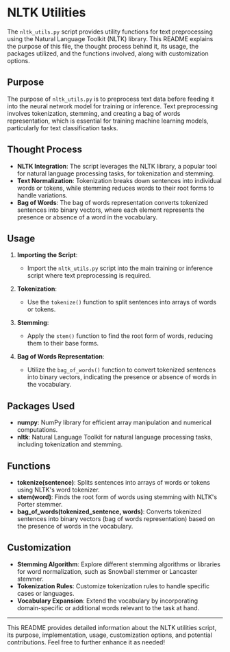 # NLTK Utilities

The `nltk_utils.py` script provides utility functions for text preprocessing using the Natural Language Toolkit (NLTK) library. This README explains the purpose of this file, the thought process behind it, its usage, the packages utilized, and the functions involved, along with customization options.

## Purpose

The purpose of `nltk_utils.py` is to preprocess text data before feeding it into the neural network model for training or inference. Text preprocessing involves tokenization, stemming, and creating a bag of words representation, which is essential for training machine learning models, particularly for text classification tasks.

## Thought Process

- **NLTK Integration**: The script leverages the NLTK library, a popular tool for natural language processing tasks, for tokenization and stemming.
- **Text Normalization**: Tokenization breaks down sentences into individual words or tokens, while stemming reduces words to their root forms to handle variations.
- **Bag of Words**: The bag of words representation converts tokenized sentences into binary vectors, where each element represents the presence or absence of a word in the vocabulary.

## Usage

1. **Importing the Script**:
   - Import the `nltk_utils.py` script into the main training or inference script where text preprocessing is required.

2. **Tokenization**:
   - Use the `tokenize()` function to split sentences into arrays of words or tokens.

3. **Stemming**:
   - Apply the `stem()` function to find the root form of words, reducing them to their base forms.

4. **Bag of Words Representation**:
   - Utilize the `bag_of_words()` function to convert tokenized sentences into binary vectors, indicating the presence or absence of words in the vocabulary.

## Packages Used

- **numpy**: NumPy library for efficient array manipulation and numerical computations.
- **nltk**: Natural Language Toolkit for natural language processing tasks, including tokenization and stemming.

## Functions

- **tokenize(sentence)**: Splits sentences into arrays of words or tokens using NLTK's word tokenizer.
- **stem(word)**: Finds the root form of words using stemming with NLTK's Porter stemmer.
- **bag_of_words(tokenized_sentence, words)**: Converts tokenized sentences into binary vectors (bag of words representation) based on the presence of words in the vocabulary.

## Customization

- **Stemming Algorithm**: Explore different stemming algorithms or libraries for word normalization, such as Snowball stemmer or Lancaster stemmer.
- **Tokenization Rules**: Customize tokenization rules to handle specific cases or languages.
- **Vocabulary Expansion**: Extend the vocabulary by incorporating domain-specific or additional words relevant to the task at hand.
---

This README provides detailed information about the NLTK utilities script, its purpose, implementation, usage, customization options, and potential contributions. Feel free to further enhance it as needed!